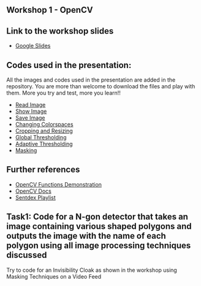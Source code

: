 ## Workshop 1 - OpenCV

## Link to the workshop slides
- [Google Slides](https://docs.google.com/presentation/d/1OXYYctC64WCXbOv_aBub7I36HOt1z_HUSCtXRgHmkNA/edit?usp=sharing)

## Codes used in the presentation:
All the images and codes used in the presentation are added in the repository. You are more than welcome to download the files and play with them. More you try and test, more you learn!!
- [Read Image](https://github.com/Robotics-Club-IIT-BHU/La-Robo-Liga-Workshops/blob/main/Workshop%202%20-%20OpenCV/read_mage.py)
- [Show Image](https://github.com/Robotics-Club-IIT-BHU/La-Robo-Liga-Workshops/blob/main/Workshop%202%20-%20OpenCV/show_image.py)
- [Save Image](https://github.com/Robotics-Club-IIT-BHU/La-Robo-Liga-Workshops/blob/main/Workshop%202%20-%20OpenCV/save_image.py)
- [Changing Colorspaces](https://github.com/Robotics-Club-IIT-BHU/La-Robo-Liga-Workshops/blob/main/Workshop%202%20-%20OpenCV/changing_colorspaces.py)
- [Cropping and Resizing](https://github.com/Robotics-Club-IIT-BHU/La-Robo-Liga-Workshops/blob/main/Workshop%202%20-%20OpenCV/resize_crop.py)
- [Global Thresholding](https://github.com/Robotics-Club-IIT-BHU/La-Robo-Liga-Workshops/blob/main/Workshop%202%20-%20OpenCV/global_thresholding.py)
- [Adaptive Thresholding](https://github.com/Robotics-Club-IIT-BHU/La-Robo-Liga-Workshops/blob/main/Workshop%202%20-%20OpenCV/adaptive_thresholding.py)
- [Masking](https://github.com/Robotics-Club-IIT-BHU/La-Robo-Liga-Workshops/blob/main/Workshop%202%20-%20OpenCV/masking.py)

## Further references
- [OpenCV Functions Demonstration](https://github.com/ajitsingh98/Hands-on-with-OpenCV/blob/main/Hands-on-with-openCV.ipynb)
- [OpenCV Docs](https://docs.opencv.org/4.x/d2/d96/tutorial_py_table_of_contents_imgproc.html)
- [Sentdex Playlist](https://www.youtube.com/watch?v=Z78zbnLlPUA&list=PLQVvvaa0QuDdttJXlLtAJxJetJcqmqlQq)

## Task1: Code for a N-gon detector that takes an image containing various shaped polygons and outputs the image with the name of each polygon using all image processing techniques discussed
Try to code for an Invisibility Cloak as shown in the workshop using Masking Techniques on a Video Feed
